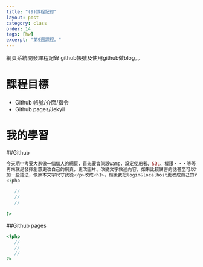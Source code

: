 ```yaml
---
title: "(9)課程記錄"
layout: post
category: class
order: 14
tags: [hw]
excerpt: "第9週課程。"
---
```

網頁系統開發課程記錄
github帳號及使用github做blog。。

# 課程目標
- Github 帳號/介面/指令
- Github pages/Jekyll

# 我的學習

##Github



```php
今天期中考要大家做一個個人的網頁，首先要會架設wamp，設定使用者、SQL、權限‧‧‧等等，
再來就是發揮創意更改自己的網頁，更改圖片、改變文字敘述內容，如果比較厲害的話甚至可以增
加一些語法，像原本文字尺寸我從</p>改成<h1>，然後我把login&localhost更改成自己的內容。
<?php

   //
   //
   //
 
?>
```
##Github pages

```php
<?php
   //
   //
   //
?>
```


[1]: https://github.com/        "GitHub"
[2]: https://pages.github.com/  "GitHub Pages"
[3]: https://jekyllrb.com/      "Jekyll"
[4]: http://markdown.tw         "Markdown文件"
[5]: http://dillinger.io/       "Dillinger"









